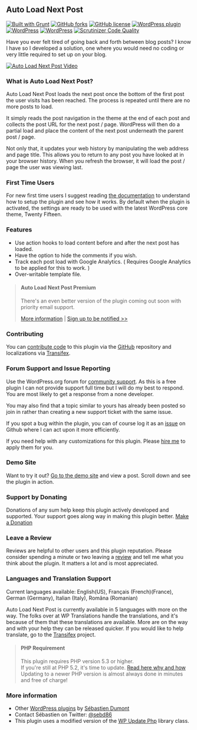 ## Auto Load Next Post

[![Built with Grunt](https://cdn.gruntjs.com/builtwith.png?style=flat)](http://gruntjs.com/)  [![GitHub forks](https://img.shields.io/github/forks/seb86/Auto-Load-Next-Post.svg?style=flat)](https://github.com/seb86/Auto-Load-Next-Post/network) [![GitHub license](https://img.shields.io/badge/license-GPLv3-blue.svg?style=flat)](https://raw.githubusercontent.com/seb86/Auto-Load-Next-Post/master/license.txt) [![WordPress plugin](https://img.shields.io/wordpress/plugin/v/auto-load-next-post.svg?style=flat)](https://wordpress.org/plugins/auto-load-next-post/) [![WordPress](https://img.shields.io/wordpress/plugin/dt/auto-load-next-post.svg?style=flat)](https://wordpress.org/plugins/auto-load-next-post/) [![WordPress](https://img.shields.io/wordpress/v/auto-load-next-post.svg?style=flat)](https://wordpress.org/plugins/auto-load-next-post/) [![Scrutinizer Code Quality](https://scrutinizer-ci.com/g/seb86/Auto-Load-Next-Post/badges/quality-score.png)](https://scrutinizer-ci.com/g/seb86/Auto-Load-Next-Post/)

Have you ever felt tired of going back and forth between blog posts? I know I have so I developed a solution, one where you would need no coding or very little required to set up on your blog.

[![Auto Load Next Post Video](https://raw.githubusercontent.com/seb86/Auto-Load-Next-Post/master/youtube-video-screenshot.png)](https://www.youtube.com/watch?v=EvBCPXVe2U4)

### What is Auto Load Next Post?
Auto Load Next Post loads the next post once the bottom of the first post the user visits has been reached. The process is repeated until there are no more posts to load.

It simply reads the post navigation in the theme at the end of each post and collects the post URL for the next post / page. WordPress will then do a partial load and place the content of the next post underneath the parent post / page.

Not only that, it updates your web history by manipulating the web address and page title. This allows you to return to any post you have looked at in your browser history. When you refresh the browser, it will load the post / page the user was viewing last.

### First Time Users
For new first time users I suggest reading [the documentation](https://github.com/seb86/Auto-Load-Next-Post/wiki) to understand how to setup the plugin and see how it works. By default when the plugin is activated, the settings are ready to be used with the latest WordPress core theme, Twenty Fifteen.

### Features
* Use action hooks to load content before and after the next post has loaded.
* Have the option to hide the comments if you wish.
* Track each post load with Google Analytics. ( Requires Google Analytics to be applied for this to work. )
* Over-writable template file.

> #### Auto Load Next Post Premium
> There's an even better version of the plugin coming out soon with priority email support.<br />
>
> [More information](http://autoloadnextpost.com/?utm_source=wp-plugin-repo&utm_medium=link&utm_campaign=after-features-info-link) | [Sign up to be notified >>](http://eepurl.com/bvLz2H)

### Contributing
You can [contribute code](https://github.com/seb86/Auto-Load-Next-Post/blob/master/CONTRIBUTING.md) to this plugin via the [GitHub](https://github.com/seb86/Auto-Load-Next-Post/blob/master/CONTRIBUTING.md) repository and localizations via [Transifex](https://www.transifex.com/projects/p/auto-load-next-post/).

### Forum Support and Issue Reporting
Use the WordPress.org forum for [community support](https://wordpress.org/support/plugin/auto-load-next-post). As this is a free plugin I can not provide support full time but I will do my best to respond. You are most likely to get a response from a none developer.

You may also find that a topic similar to yours has already been posted so join in rather than creating a new support ticket with the same issue.

If you spot a bug within the plugin, you can of course log it as an [issue](https://github.com/seb86/Auto-Load-Next-Post/issues) on Github where I can act upon it more efficiently.

If you need help with any customizations for this plugin. Please [hire me](http://www.sebastiendumont.com/hire-me/) to apply them for you.

### Demo Site
Want to try it out? [Go to the demo site](http://demo.autoloadnextpost.com) and view a post. Scroll down and see the plugin in action.

### Support by Donating
Donations of any sum help keep this plugin actively developed and supported. Your support goes along way in making this plugin better. [Make a Donation](https://donorbox.org/auto-load-next-post)

### Leave a Review
Reviews are helpful to other users and this plugin reputation. Please consider spending a minute or two leaving a [review](https://wordpress.org/support/view/plugin-reviews/auto-load-next-post?rate=5#postform) and tell me what you think about the plugin. It matters a lot and is most appreciated.

### Languages and Translation Support
Current languages available: English(US), Français (French)(France), German (Germany), Italian (Italy), Româna (Romanian)

Auto Load Next Post is currently available in 5 languages with more on the way. The folks over at WP Translations handle the translations, and it's because of them that these translations are available. More are on the way and with your help they can be released quicker. If you would like to help translate, go to the [Transifex](https://www.transifex.com/projects/p/auto-load-next-post/) project.

> #### PHP Requirement
> This plugin requires PHP version 5.3 or higher.<br />
> If you're still at PHP 5.2, it's time to update. [Read here why and how](http://www.wpupdatephp.com/update/)<br />
> Updating to a newer PHP version is almost always done in minutes and free of charge!

### More information
* Other [WordPress plugins](http://profiles.wordpress.org/sebd86/) by [Sébastien Dumont](http://www.sebastiendumont.com/)
* Contact Sébastien on Twitter: [@sebd86](http://twitter.com/sebd86)
* This plugin uses a modified version of the [WP Update Php](https://github.com/seb86/wp-update-php) library class.
